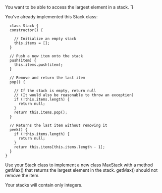 You want to be able to access the largest element in a stack. ↴

You've already implemented this Stack class:
```javascript:title=Stack
  class Stack {
  constructor() {

    // Initialize an empty stack
    this.items = [];
  }

  // Push a new item onto the stack
  push(item) {
    this.items.push(item);
  }

  // Remove and return the last item
  pop() {

    // If the stack is empty, return null
    // (It would also be reasonable to throw an exception)
    if (!this.items.length) {
      return null;
    }
    return this.items.pop();
  }

  // Returns the last item without removing it
  peek() {
    if (!this.items.length) {
      return null;
    }
    return this.items[this.items.length - 1];
  }
}
```
Use your Stack class to implement a new class MaxStack with a method getMax() that returns the largest element in the stack. getMax() should not remove the item.

Your stacks will contain only integers.